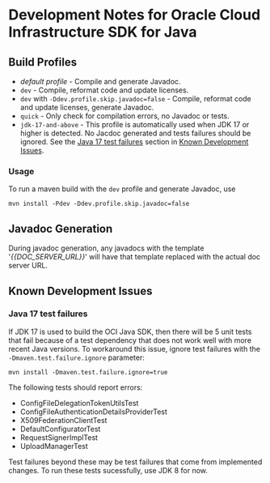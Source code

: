 # Development Notes for Oracle Cloud Infrastructure SDK for Java

## Build Profiles

- *default profile* - Compile and generate Javadoc.
- `dev` - Compile, reformat code and update licenses.
- `dev` with `-Ddev.profile.skip.javadoc=false` - Compile, reformat code and update licenses, generate Javadoc.
- `quick` - Only check for compilation errors, no Javadoc or tests.
- `jdk-17-and-above` - This profile is automatically used when JDK 17 or higher is detected. No Jacdoc generated and tests failures should be ignored. See the [Java 17 test failures](#Java17TestFailures) section in [Known Development Issues](#KnownDevelopmentIssues).

### Usage
To run a maven build with the `dev` profile and generate Javadoc, use
```
mvn install -Pdev -Ddev.profile.skip.javadoc=false
```

## Javadoc Generation
During javadoc generation, any javadocs with the template '*{{DOC_SERVER_URL}}*' will have that template replaced with the actual doc server URL.

## <a id="KnownDevelopmentIssues"></a>Known Development Issues

### <a id="Java17TestFailures"></a> Java 17 test failures
If JDK 17 is used to build the OCI Java SDK, then there will be 5 unit tests that fail because of a test dependency that does not work well with more recent Java versions. To workaround this issue, ignore test failures with the `-Dmaven.test.failure.ignore` parameter:
```
mvn install -Dmaven.test.failure.ignore=true
```
The following tests should report errors: 
 - ConfigFileDelegationTokenUtilsTest
 - ConfigFileAuthenticationDetailsProviderTest
 - X509FederationClientTest
 - DefaultConfiguratorTest
 - RequestSignerImplTest
 - UploadManagerTest

Test failures beyond these may be test failures that come from implemented changes. To run these tests sucessfully, use JDK 8 for now.